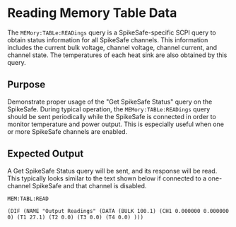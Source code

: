 # Reading Memory Table Data
The `MEMory:TABLe:READings` query is a SpikeSafe-specific SCPI query to obtain status information for all SpikeSafe channels. This information includes the current bulk voltage, channel voltage, channel current, and channel state. The temperatures of each heat sink are also obtained by this query.

## Purpose
Demonstrate proper usage of the "Get SpikeSafe Status" query on the SpikeSafe. During typical operation, the `MEMory:TABLe:READings` query should be sent periodically while the SpikeSafe is connected in order to monitor temperature and power output. This is especially useful when one or more SpikeSafe channels are enabled.

## Expected Output
A Get SpikeSafe Status query will be sent, and its response will be read. This typically looks similar to the text shown below if connected to a one-channel SpikeSafe and that channel is disabled.

`MEM:TABL:READ`

`(DIF (NAME "Output Readings" (DATA (BULK 100.1) (CH1 0.000000 0.000000 0) (T1 27.1) (T2 0.0) (T3 0.0) (T4 0.0) )))`

